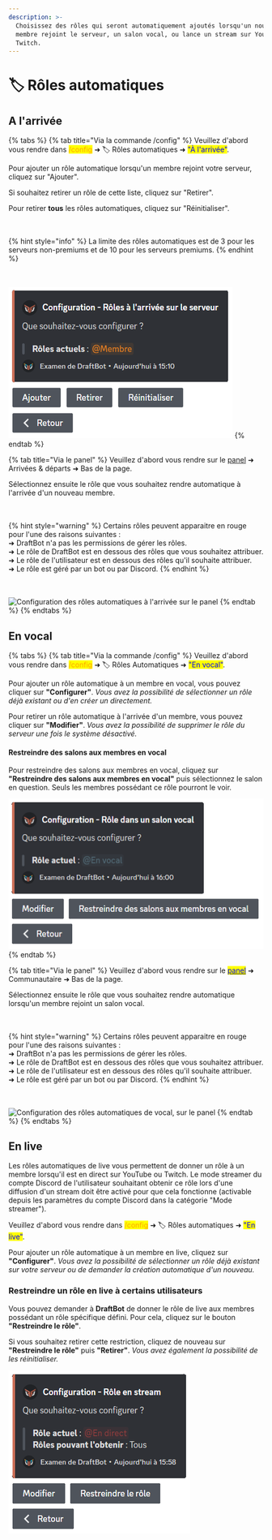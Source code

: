 ```yaml
---
description: >-
  Choisissez des rôles qui seront automatiquement ajoutés lorsqu'un nouveau
  membre rejoint le serveur, un salon vocal, ou lance un stream sur YouTube ou
  Twitch.
---
```


# 🏷 Rôles automatiques

## A l'arrivée

{% tabs %}
{% tab title="Via la commande /config" %}
Veuillez d'abord vous rendre dans <mark style="color:orange;">/config</mark> ➜ 🏷️ Rôles automatiques ➜ <mark style="color:blue;">"À l'arrivée"</mark>.

Pour ajouter un rôle automatique lorsqu'un membre rejoint votre serveur, cliquez sur "Ajouter".

Si souhaitez retirer un rôle de cette liste, cliquez sur "Retirer".

Pour retirer **tous** les rôles automatiques, cliquez sur "Réinitialiser".

ㅤ

{% hint style="info" %}
La limite des rôles automatiques est de 3 pour les serveurs non-premiums et de 10 pour les serveurs premiums.
{% endhint %}

ㅤ

![Menu d'accueil de la configuration des rôles automatiques à l'arrivée](../.gitbook/assets/autorole/join.png)
{% endtab %}

{% tab title="Via le panel" %}
Veuillez d'abord vous rendre sur le [panel](https://draftbot.fr/dashboard/user/) ➜ Arrivées & départs ➜ Bas de la page.

Sélectionnez ensuite le rôle que vous souhaitez rendre automatique à l'arrivée d'un nouveau membre.

ㅤ

{% hint style="warning" %}
Certains rôles peuvent apparaitre en rouge pour l'une des raisons suivantes :\
➜ DraftBot n'a pas les permissions de gérer les rôles.\
➜ Le rôle de DraftBot est en dessous des rôles que vous souhaitez attribuer.\
➜ Le rôle de l'utilisateur est en dessous des rôles qu'il souhaite attribuer.\
➜ Le rôle est géré par un bot ou par Discord.
{% endhint %}

ㅤ

![Configuration des rôles automatiques à l'arrivée sur le panel](../.gitbook/assets/autorole/dashboard\_join.png)
{% endtab %}
{% endtabs %}

## En vocal

{% tabs %}
{% tab title="Via la commande /config" %}
Veuillez d'abord vous rendre dans <mark style="color:orange;">/config</mark> ➜ 🏷️ Rôles Automatiques ➜ <mark style="color:blue;">"En vocal"</mark>.

Pour ajouter un rôle automatique à un membre en vocal, vous pouvez cliquer sur **"Configurer"**. _Vous avez la possibilité de sélectionner un rôle déjà existant ou d'en créer un directement._

Pour retirer un rôle automatique à l'arrivée d'un membre, vous pouvez cliquer sur **"Modifier"**. _Vous avez la possibilité de supprimer le rôle du serveur une fois le système désactivé._

#### Restreindre des salons aux membres en vocal

Pour restreindre des salons aux membres en vocal, cliquez sur **"Restreindre des salons aux membres en vocal"** puis sélectionnez le salon en question. Seuls les membres possédant ce rôle pourront le voir.

![Menu d'accueil de la configuration des rôles automatiques en vocal](../.gitbook/assets/autorole/voice.png)
{% endtab %}

{% tab title="Via le panel" %}
Veuillez d'abord vous rendre sur le [<mark style="color:blue;">panel</mark>](https://draftbot.fr/dashboard/user/) ➜ Communautaire ➜ Bas de la page.

Sélectionnez ensuite le rôle que vous souhaitez rendre automatique lorsqu'un membre rejoint un salon vocal.

ㅤ

{% hint style="warning" %}
Certains rôles peuvent apparaitre en rouge pour l'une des raisons suivantes :\
➜ DraftBot n'a pas les permissions de gérer les rôles.\
➜ Le rôle de DraftBot est en dessous des rôles que vous souhaitez attribuer.\
➜ Le rôle de l'utilisateur est en dessous des rôles qu'il souhaite attribuer.\
➜ Le rôle est géré par un bot ou par Discord.
{% endhint %}

ㅤ

![Configuration des rôles automatiques de vocal, sur le panel](../.gitbook/assets/autorole/dashboard\_voice.png)
{% endtab %}
{% endtabs %}

## En live

Les rôles automatiques de live vous permettent de donner un rôle à un membre lorsqu'il est en direct sur YouTube ou Twitch. Le mode streamer du compte Discord de l'utilisateur souhaitant obtenir ce rôle lors d'une diffusion d'un stream doit être activé pour que cela fonctionne (activable depuis les paramètres du compte Discord dans la catégorie "Mode streamer").

Veuillez d'abord vous rendre dans <mark style="color:orange;">/config</mark> ➜ 🏷️ Rôles automatiques ➜ <mark style="color:blue;">"En live"</mark>.

Pour ajouter un rôle automatique à un membre en live, cliquez sur **"Configurer"**. _Vous avez la possibilité de sélectionner un rôle déjà existant sur votre serveur ou de demander la création automatique d'un nouveau._

### Restreindre un rôle en live à certains utilisateurs

Vous pouvez demander à **DraftBot** de donner le rôle de live aux membres possédant un rôle spécifique défini. Pour cela, cliquez sur le bouton **"Restreindre le rôle"**.

Si vous souhaitez retirer cette restriction, cliquez de nouveau sur **"Restreindre le rôle"** puis **"Retirer"**. _Vous avez également la possibilité de les réinitialiser._

![Menu d'accueil de la configuration des rôles automatiques en live](../.gitbook/assets/autorole/live.png)
